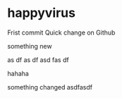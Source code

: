 # happyvirus
Frist commit 
Quick change on Github
 
something new

as
df
as
df
asd
fas
df

hahaha

something changed
asdfasdf
